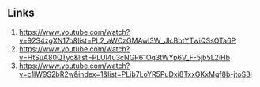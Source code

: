 ## Links
1. https://www.youtube.com/watch?v=92S4zgXN17o&list=PL2_aWCzGMAwI3W_JlcBbtYTwiQSsOTa6P
2. https://www.youtube.com/watch?v=HtSuA80QTyo&list=PLUl4u3cNGP61Oq3tWYp6V_F-5jb5L2iHb
3. https://www.youtube.com/watch?v=c1IW9S2bR2w&index=1&list=PLib7LoYR5PuDxi8TxxGKxMgf8b-jtoS3i
